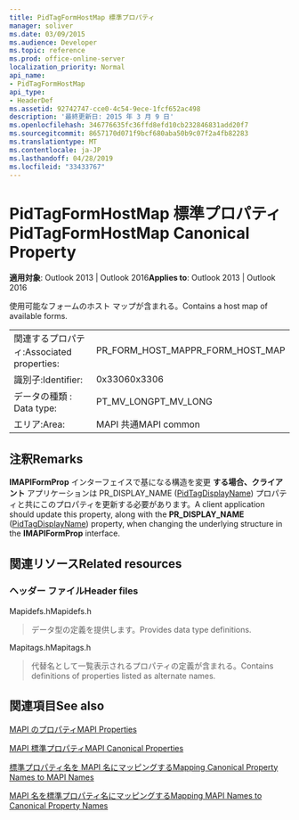 ```yaml
---
title: PidTagFormHostMap 標準プロパティ
manager: soliver
ms.date: 03/09/2015
ms.audience: Developer
ms.topic: reference
ms.prod: office-online-server
localization_priority: Normal
api_name:
- PidTagFormHostMap
api_type:
- HeaderDef
ms.assetid: 92742747-cce0-4c54-9ece-1fcf652ac498
description: '最終更新日: 2015 年 3 月 9 日'
ms.openlocfilehash: 346776635fc36ffd8efd10cb232846831add20f7
ms.sourcegitcommit: 8657170d071f9bcf680aba50b9c07f2a4fb82283
ms.translationtype: MT
ms.contentlocale: ja-JP
ms.lasthandoff: 04/28/2019
ms.locfileid: "33433767"
---
```

# <a name="pidtagformhostmap-canonical-property"></a><span data-ttu-id="9cc91-103">PidTagFormHostMap 標準プロパティ</span><span class="sxs-lookup"><span data-stu-id="9cc91-103">PidTagFormHostMap Canonical Property</span></span>

  
  
<span data-ttu-id="9cc91-104">**適用対象**: Outlook 2013 | Outlook 2016</span><span class="sxs-lookup"><span data-stu-id="9cc91-104">**Applies to**: Outlook 2013 | Outlook 2016</span></span> 
  
<span data-ttu-id="9cc91-105">使用可能なフォームのホスト マップが含まれる。</span><span class="sxs-lookup"><span data-stu-id="9cc91-105">Contains a host map of available forms.</span></span> 
  
|||
|:-----|:-----|
|<span data-ttu-id="9cc91-106">関連するプロパティ:</span><span class="sxs-lookup"><span data-stu-id="9cc91-106">Associated properties:</span></span>  <br/> |<span data-ttu-id="9cc91-107">PR_FORM_HOST_MAP</span><span class="sxs-lookup"><span data-stu-id="9cc91-107">PR_FORM_HOST_MAP</span></span>  <br/> |
|<span data-ttu-id="9cc91-108">識別子:</span><span class="sxs-lookup"><span data-stu-id="9cc91-108">Identifier:</span></span>  <br/> |<span data-ttu-id="9cc91-109">0x3306</span><span class="sxs-lookup"><span data-stu-id="9cc91-109">0x3306</span></span>  <br/> |
|<span data-ttu-id="9cc91-110">データの種類 : </span><span class="sxs-lookup"><span data-stu-id="9cc91-110">Data type:</span></span>  <br/> |<span data-ttu-id="9cc91-111">PT_MV_LONG</span><span class="sxs-lookup"><span data-stu-id="9cc91-111">PT_MV_LONG</span></span>  <br/> |
|<span data-ttu-id="9cc91-112">エリア:</span><span class="sxs-lookup"><span data-stu-id="9cc91-112">Area:</span></span>  <br/> |<span data-ttu-id="9cc91-113">MAPI 共通</span><span class="sxs-lookup"><span data-stu-id="9cc91-113">MAPI common</span></span>  <br/> |
   
## <a name="remarks"></a><span data-ttu-id="9cc91-114">注釈</span><span class="sxs-lookup"><span data-stu-id="9cc91-114">Remarks</span></span>

<span data-ttu-id="9cc91-115">**IMAPIFormProp** インターフェイスで基になる構造を変更 **する場合、クライアント** アプリケーションは PR_DISPLAY_NAME ([PidTagDisplayName](pidtagdisplayname-canonical-property.md)) プロパティと共にこのプロパティを更新する必要があります。</span><span class="sxs-lookup"><span data-stu-id="9cc91-115">A client application should update this property, along with the **PR_DISPLAY_NAME** ([PidTagDisplayName](pidtagdisplayname-canonical-property.md)) property, when changing the underlying structure in the **IMAPIFormProp** interface.</span></span> 
  
## <a name="related-resources"></a><span data-ttu-id="9cc91-116">関連リソース</span><span class="sxs-lookup"><span data-stu-id="9cc91-116">Related resources</span></span>

### <a name="header-files"></a><span data-ttu-id="9cc91-117">ヘッダー ファイル</span><span class="sxs-lookup"><span data-stu-id="9cc91-117">Header files</span></span>

<span data-ttu-id="9cc91-118">Mapidefs.h</span><span class="sxs-lookup"><span data-stu-id="9cc91-118">Mapidefs.h</span></span>
  
> <span data-ttu-id="9cc91-119">データ型の定義を提供します。</span><span class="sxs-lookup"><span data-stu-id="9cc91-119">Provides data type definitions.</span></span>
    
<span data-ttu-id="9cc91-120">Mapitags.h</span><span class="sxs-lookup"><span data-stu-id="9cc91-120">Mapitags.h</span></span>
  
> <span data-ttu-id="9cc91-121">代替名として一覧表示されるプロパティの定義が含まれる。</span><span class="sxs-lookup"><span data-stu-id="9cc91-121">Contains definitions of properties listed as alternate names.</span></span>
    
## <a name="see-also"></a><span data-ttu-id="9cc91-122">関連項目</span><span class="sxs-lookup"><span data-stu-id="9cc91-122">See also</span></span>



[<span data-ttu-id="9cc91-123">MAPI のプロパティ</span><span class="sxs-lookup"><span data-stu-id="9cc91-123">MAPI Properties</span></span>](mapi-properties.md)
  
[<span data-ttu-id="9cc91-124">MAPI 標準プロパティ</span><span class="sxs-lookup"><span data-stu-id="9cc91-124">MAPI Canonical Properties</span></span>](mapi-canonical-properties.md)
  
[<span data-ttu-id="9cc91-125">標準プロパティ名を MAPI 名にマッピングする</span><span class="sxs-lookup"><span data-stu-id="9cc91-125">Mapping Canonical Property Names to MAPI Names</span></span>](mapping-canonical-property-names-to-mapi-names.md)
  
[<span data-ttu-id="9cc91-126">MAPI 名を標準プロパティ名にマッピングする</span><span class="sxs-lookup"><span data-stu-id="9cc91-126">Mapping MAPI Names to Canonical Property Names</span></span>](mapping-mapi-names-to-canonical-property-names.md)

